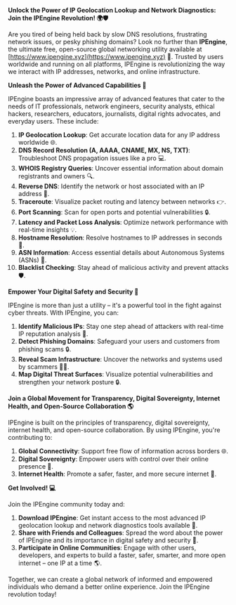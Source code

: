 **Unlock the Power of IP Geolocation Lookup and Network Diagnostics: Join the IPEngine Revolution! 🌍🛡️**

Are you tired of being held back by slow DNS resolutions, frustrating network issues, or pesky phishing domains? Look no further than **IPEngine**, the ultimate free, open-source global networking utility available at [https://www.ipengine.xyz](https://www.ipengine.xyz) 📡. Trusted by users worldwide and running on all platforms, IPEngine is revolutionizing the way we interact with IP addresses, networks, and online infrastructure.

**Unleash the Power of Advanced Capabilities 🚀**

IPEngine boasts an impressive array of advanced features that cater to the needs of IT professionals, network engineers, security analysts, ethical hackers, researchers, educators, journalists, digital rights advocates, and everyday users. These include:

1. **IP Geolocation Lookup**: Get accurate location data for any IP address worldwide 🌐.
2. **DNS Record Resolution (A, AAAA, CNAME, MX, NS, TXT)**: Troubleshoot DNS propagation issues like a pro 💻.
3. **WHOIS Registry Queries**: Uncover essential information about domain registrants and owners 🔍.
4. **Reverse DNS**: Identify the network or host associated with an IP address 🚀.
5. **Traceroute**: Visualize packet routing and latency between networks 👉.
6. **Port Scanning**: Scan for open ports and potential vulnerabilities 🔒.
7. **Latency and Packet Loss Analysis**: Optimize network performance with real-time insights 💡.
8. **Hostname Resolution**: Resolve hostnames to IP addresses in seconds 🚀.
9. **ASN Information**: Access essential details about Autonomous Systems (ASNs) 🔑.
10. **Blacklist Checking**: Stay ahead of malicious activity and prevent attacks 🛡️.

**Empower Your Digital Safety and Security 🔐**

IPEngine is more than just a utility – it's a powerful tool in the fight against cyber threats. With IPEngine, you can:

1. **Identify Malicious IPs**: Stay one step ahead of attackers with real-time IP reputation analysis 🚨.
2. **Detect Phishing Domains**: Safeguard your users and customers from phishing scams 🔒.
3. **Reveal Scam Infrastructure**: Uncover the networks and systems used by scammers 👮‍♂️.
4. **Map Digital Threat Surfaces**: Visualize potential vulnerabilities and strengthen your network posture 🔒.

**Join a Global Movement for Transparency, Digital Sovereignty, Internet Health, and Open-Source Collaboration 🌎**

IPEngine is built on the principles of transparency, digital sovereignty, internet health, and open-source collaboration. By using IPEngine, you're contributing to:

1. **Global Connectivity**: Support free flow of information across borders 🌐.
2. **Digital Sovereignty**: Empower users with control over their online presence 👑.
3. **Internet Health**: Promote a safer, faster, and more secure internet 🚀.

**Get Involved! 💻**

Join the IPEngine community today and:

1. **Download IPEngine**: Get instant access to the most advanced IP geolocation lookup and network diagnostics tools available 📲.
2. **Share with Friends and Colleagues**: Spread the word about the power of IPEngine and its importance in digital safety and security 🤝.
3. **Participate in Online Communities**: Engage with other users, developers, and experts to build a faster, safer, smarter, and more open internet – one IP at a time 🌎.

Together, we can create a global network of informed and empowered individuals who demand a better online experience. Join the IPEngine revolution today!